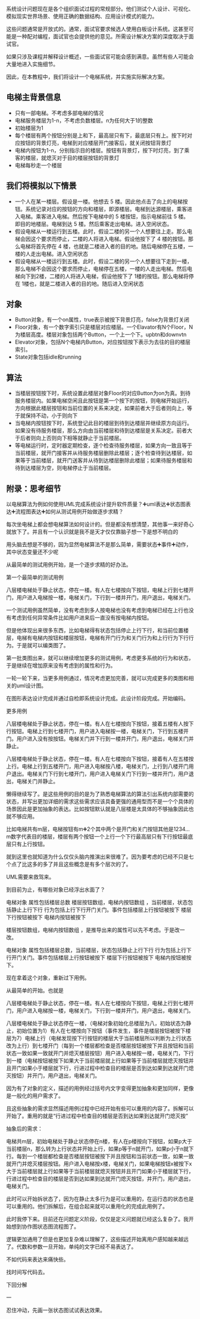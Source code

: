 系统设计问题现在是各个组织面试过程的常规部分。他们测试个人设计、可视化、模拟现实世界场景、使用正确的数据结构、应用设计模式的能力。

这些问题通常是开放式的。通常，面试官要求候选人使用白板设计系统。这甚至可能是一种配对编程，面试官也会提供他的意见。所需设计解决方案的深度取决于面试官。

如果只涉及课程并解释设计概述，一些面试官可能会感到满意。虽然有些人可能会大量地进入实施细节。

因此，在本教程中，我们将设计一个电梯系统，并实施实际解决方案。

## 电梯主背景信息
- 只有一部电梯。不考虑多部电梯的情况
- 电梯服务楼层为1-n，不考虑负数楼层。n为任何大于1的整数
- 初始楼层为1
- 每个楼层有两个按钮分别是上和下，最高层只有下，最底层只有上。按下时对应按钮的背景灯亮，电梯到对应楼层开门接客后，就关闭按钮背景灯
- 电梯内按钮为1-n，分别指示目的楼层。按钮有背景灯，按下时灯亮，到了乘客的楼层，就熄灭对于目的楼层按钮的背景灯
- 电梯每秒走一个楼层
## 我们将模拟以下情景
- 一个人在某一楼层。假设是一楼。他想去 5 楼。因此他点击了向上的电梯按钮。系统记录对应的按钮的方向和楼层，即源楼层。电梯到达源楼层，乘客进入电梯。乘客进入电梯。然后按下电梯中的 5 楼按钮，指示电梯前往 5 楼。即目的地楼层。电梯到达 5 楼。然后乘客走出电梯。进入空闲状态。
- 假设电梯从一楼运行到五楼。此时，假设二楼的另一个人想要往上走。那么电梯会因这个要求而停止，二楼的人将进入电梯。假设他按下了 4 楼的按钮。那么电梯将首先停在 4 楼，也就是二楼进入者的目的地。随后电梯停在五楼，一楼的人走出电梯。进入空闲状态
- 假设电梯从一楼运行到五楼。此时，假设二楼的另一个人想要往下走到一楼，那么电梯不会因这个要求而停止，电梯停在五楼，一楼的人走出电梯。然后电梯向下到2楼，二楼的人将进入电梯，假设他按下了 1楼的按钮。那么电梯将停在 1楼也，就是二楼进入者的目的地。随后进入空闲状态

## 对象
- Button对象，有一个on属性，true表示被按下背景灯亮，false为背景灯关闭
- Floor对象，有一个数字索引只是楼层对应楼层。一个Elavator有N个Floor，N为楼层高度。楼层对象包括两个Button，一个上一个下。upbtn和downvtn
- Elevator对象，包括N个电梯内Button，对应按钮按下表示为去往的目的楼层索引。
- State对象包括idle和running

## 算法
- 当楼层按钮按下时，系统设置此楼层对象Floor的对应Button为on为真。到待服务楼层内。如果电梯空闲且此按钮是第一个按下的按钮，则电梯开始运行，方向根据此楼层按钮和当前位置的关系来决定，如果前者大于后者则向上，等于就保持不动，小于则向下
- 当电梯内按钮按下时，系统登记此目的楼层到待到达楼层并继续原方向运行。如果没有待服务楼层，那么方向由当前楼层和待到达楼层是关系决定。前者大于后者则向上否则向下相等就静止于当前楼层。
- 等电梯运行时，定时器定期检查，逐个检查待服务楼层，如果方向一致且等于当前楼层，就开门接客并从待服务楼层删除此楼层；逐个检查待到达楼层，如果等于当前楼层，就开门送客并从待到达楼层删除此楼层；如果待服务楼层和待到达楼层为空，则电梯停止于当前楼层。

## 附录：思考细节

以电梯算法为例如何使用UML完成系统设计提升软件质量？➕uml表达➕状态图表达➕流程图表达➕如何从测试用例开始做逐步求精？

每次坐电梯上都会想电梯算法如何设计的。但是都没有想清楚，其他事一来好奇心就放下了。并且有一个认识就是我不是天才仅仅靠脑子想一下是想不明白的

用头脑去想是不够的，因为显然电梯算法不是那么简单，需要状态➕事件➕动作，其中状态变量还不少呢


从最简单的测试用例开始，是一个逐步求精的好办法。

第一个最简单的测试用例

八层楼电梯处于静止状态，停在一楼。有人在七楼按向下按钮，电梯上行到七楼开门，用户进入电梯按一楼，电梯关门，下行到一楼并开门，用户退出，电梯关门。

一个测试用例虽然简单，没有考虑到多人按电梯也没有考虑到电梯已经在上行也没有考虑到任何异常条件比如用户进来后一直没有按电梯内按钮。

但是他体现出来很多东西，比如电梯得有状态包括停止上行下行，和当前位置楼层，电梯有电梯内按钮和楼层按钮，电梯有开门行为和关门行为和上行行为下行行为。于是就可以编类图了。

第一批类图出来，就可以继续增加更多的测试用例，考虑更多系统的行为和状态，于是继续在增加原来没有考虑到的属性和行为。

一轮一轮下来，当更多用例通过，情况考虑更加完善，就可以完成更多的类图和相关的uml设计图。

在图形表达设计完成并通过自检即系统设计完成。此设计阶段完成。开始编码。

更多用例


八层楼电梯处于静止状态，停在一楼。有人在七楼按向下按钮，接着五楼有人按下行按钮。电梯上行到七楼开门，用户进入电梯按一楼，电梯关门，下行到五楼开门。用户进入没有按按钮。电梯关门并下行到一楼并开门，用户退出，电梯关门并静止。


八层楼电梯处于静止状态，停在一楼。有人在七楼按向下按钮，接着有人在五楼按上行。电梯上行到五楼开门，用户进入电梯按八楼，电梯关门，上行到八楼开门用户退出。电梯关门下行到七楼开门，用户进入电梯关门下行到一楼并开门，用户退出，电梯关门并静止。


懒得继续写了。是这些用例的目的是为了熟悉电梯算法的算法引出系统内部需要的状态，并写出更加详细的需求这些需求应该具备更强的通用型而不是一个个具体的场景因此是更加抽象的表达。比如按钮默认就是八层楼是太具体的不够抽象因此也就不够应用。


比如电梯共有m层，电梯按钮有m➕2个其中两个是开门和关门按钮其他是1234…m数字代表目的楼层，楼层有两个按钮一个上行一个下行最高层只有下行按钮最底层只有上行按钮。

就到这里也就知道为什么仅仅头脑内推演出来很难了。因为要考虑的已经不只是七个点了比这多的多了并且这些概念是有多个层次的了。

UML需要来救驾来。

到目前为止，有哪些对象已经浮出水面了？

电梯对象 属性包括楼层总数 楼层按钮数组，电梯内按钮数组 ，当前楼层，状态包括静止上行下行 行为包括上行下行开门关门。事件包括楼层上行按钮被按下 楼层下行按钮被按下 电梯内按钮被按下

楼层按钮数组，电梯内按钮数组 ，是推导出来的属性可以先不考虑。于是改一改。

电梯对象 属性包括楼层总数，当前楼层，状态包括静止上行下行 行为包括上行下行开门关门。事件包括楼层上行按钮被按下 楼层下行按钮被按下 电梯内按钮被按下。

现在拿着这个对象，重新过下用例。

从最简单的开始。也就是

八层楼电梯处于静止状态，停在一楼。有人在七楼按向下按钮，电梯上行到七楼开门，用户进入电梯按一楼，电梯关门，下行到一楼并开门，用户退出，电梯关门。

八层楼电梯处于静止状态停在一楼，（电梯对象初始化总楼层为八，初始状态为静止，初始位置为1）有人在七楼按向下按钮（事件发生，事件是楼层按钮被按下楼层为7）电梯上行（电梯发现按下行按钮的楼层大于当前楼层所以判断为上行状态改为上行）到七楼开门（每到一个楼层都检查是否楼层按钮被按下并且按钮和当前状态一致如果一致就开门并熄灭楼层按钮）用户进入电梯按一楼，电梯关门，下行到一楼（电梯按钮被按下如果大于当前楼层就上行如果等于当前楼层就熄灭按钮并且开门如果小于楼层就下行，行进过程中检查目的楼层是否到达如果到达就开门熄灭按钮）并开门，用户退出，电梯关门。


因为有了对象的定义，描述的用例经过括号内文字变得更加抽象和更加同样，更像是一般化的用户需求了。


且这些抽象的需求显然描述用例过程中已经开始有些可以重用的内容了。拆解可以开始了。重用的就是“行进过程中检查目的楼层是否到达如果到达就开门熄灭按”

抽象后的需求：


电梯共m层，初始电梯处于静止状态停在n楼，有人在p楼按向下按钮，如果p大于当前楼层n，那么转为上行状态并开始上行，如果p等于n就开门，如果p小于n就下行。每到一个楼层都检查是否楼层按钮被按下并且按钮和当前状态一致，如果一致就开门并熄灭楼层按钮。用户进入电梯按x楼，电梯关门，如果电梯按钮x被按下x大于当前楼层就上行如果等于当前楼层就熄灭按钮并且开门如果小于楼层就下行，行进过程中检查目的楼层是否到达如果到达就开门熄灭按钮，并开门，用户退出，电梯关门。

此时可以开始拆状态了，因为在静止太多行为是可以重用的，在运行态的状态也是可以重用的。他们拆解后，在组合起来就可以重用化的完成此用例了。

此时我停下来。目前还在问题定义阶段，仅仅是定义问题就已经这么复杂了。我开始想到协作图状态图流程图了。

逻辑更加通用了但是也更加复杂难以理解了，这些描述开始离用户感知越来越远了。代数和参数一旦开始，单纯的文字已经不易表达了。

不如代码来表达来痛快些。

找时间写代码去。

下回分解

一

忍住冲动，先画一张状态图试试表达效果。





